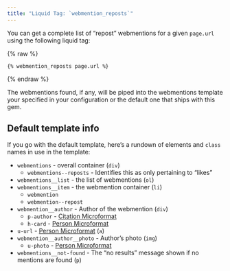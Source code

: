 ```yaml
---
title: "Liquid Tag: `webmention_reposts`"
---
```


You can get a complete list of “repost” webmentions for a given `page.url` using the following liquid tag:

{% raw %}

```liquid
{% webmention_reposts page.url %}
```

{% endraw %}

The webmentions found, if any, will be piped into the webmentions template your specified in your configuration or the default one that ships with this gem.

## Default template info

If you go with the default template, here’s a rundown of elements and `class` names in use in the template:

* `webmentions` - overall container (`div`)
  * `webmentions--reposts` - Identifies this as only pertaining to “likes”
* `webmentions__list` - the list of webmentions (`ol`)
* `webmentions__item` - the webmention container (`li`)
  * `webmention`
  * `webmention--repost`
* `webmention__author` - Author of the webmention (`div`)
  * `p-author` - [Citation Microformat](http://microformats.org/wiki/h-cite)
  * `h-card` - [Person Microformat](http://microformats.org/wiki/h-card)
* `u-url` - [Person Microformat](http://microformats.org/wiki/h-card) (`a`)
* `webmention__author__photo` - Author’s photo (`img`)
  * `u-photo` - [Person Microformat](http://microformats.org/wiki/h-card)
* `webmentions__not-found` - The “no results” message shown if no mentions are found (`p`)